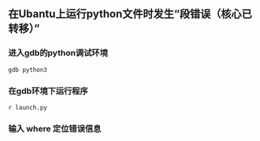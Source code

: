 ## 在Ubantu上运行python文件时发生“段错误（核心已转移）”
### 进入gdb的python调试环境
```shell
gdb python3
```
### 在gdb环境下运行程序
```shell
r launch.py
```

### 输入 where 定位错误信息